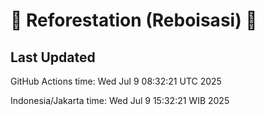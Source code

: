 
# 🌳 Reforestation (Reboisasi) 🌲

## Last Updated

GitHub Actions time: Wed Jul  9 08:32:21 UTC 2025

Indonesia/Jakarta time: Wed Jul  9 15:32:21 WIB 2025
